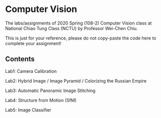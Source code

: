# Computer Vision 
The labs/assignments of 2020 Spring (108-2) Computer Vision class at National Chiao Tung Class (NCTU) by Professor Wei-Chen Chiu. 

This is just for your reference, please do not copy-paste the code here to complete your assignment!


## Contents
Lab1: Camera Calibration

Lab2: Hybrid Image / Image Pyramid / Colorizing the Russian Empire

Lab3: Automatic Panoramic Image Stitching

Lab4: Structure from Motion (SfM)

Lab5: Image Classifier